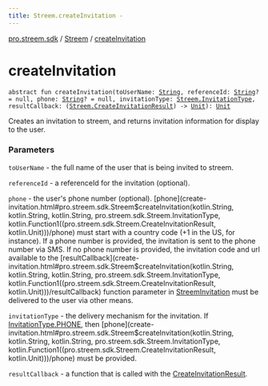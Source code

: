 ```yaml
---
title: Streem.createInvitation - 
---
```


[pro.streem.sdk](../index.html) / [Streem](index.html) / [createInvitation](./create-invitation.html)

# createInvitation

`abstract fun createInvitation(toUserName: `[`String`](https://kotlinlang.org/api/latest/jvm/stdlib/kotlin/-string/index.html)`, referenceId: `[`String`](https://kotlinlang.org/api/latest/jvm/stdlib/kotlin/-string/index.html)`? = null, phone: `[`String`](https://kotlinlang.org/api/latest/jvm/stdlib/kotlin/-string/index.html)`? = null, invitationType: `[`Streem.InvitationType`](-invitation-type/index.html)`, resultCallback: (`[`Streem.CreateInvitationResult`](-create-invitation-result/index.html)`) -> `[`Unit`](https://kotlinlang.org/api/latest/jvm/stdlib/kotlin/-unit/index.html)`): `[`Unit`](https://kotlinlang.org/api/latest/jvm/stdlib/kotlin/-unit/index.html)

Creates an invitation to streem, and returns invitation information for display to the user.

### Parameters

`toUserName` - the full name of the user that is being invited to streem.

`referenceId` - a referenceId for the invitation (optional).

`phone` - the user's phone number (optional). [phone](create-invitation.html#pro.streem.sdk.Streem$createInvitation(kotlin.String, kotlin.String, kotlin.String, pro.streem.sdk.Streem.InvitationType, kotlin.Function1((pro.streem.sdk.Streem.CreateInvitationResult, kotlin.Unit)))/phone) must start with a country code
(+1 in the US, for instance). If a phone number is provided, the invitation is sent to the
phone number via SMS. If no phone number is provided, the invitation code and url available
to the [resultCallback](create-invitation.html#pro.streem.sdk.Streem$createInvitation(kotlin.String, kotlin.String, kotlin.String, pro.streem.sdk.Streem.InvitationType, kotlin.Function1((pro.streem.sdk.Streem.CreateInvitationResult, kotlin.Unit)))/resultCallback) function parameter in [StreemInvitation](-streem-invitation/index.html) must be delivered to the
user via other means.

`invitationType` - the delivery mechanism for the invitation. If [InvitationType.PHONE](-invitation-type/-p-h-o-n-e.html),
then [phone](create-invitation.html#pro.streem.sdk.Streem$createInvitation(kotlin.String, kotlin.String, kotlin.String, pro.streem.sdk.Streem.InvitationType, kotlin.Function1((pro.streem.sdk.Streem.CreateInvitationResult, kotlin.Unit)))/phone) must be provided.

`resultCallback` - a function that is called with the [CreateInvitationResult](-create-invitation-result/index.html).